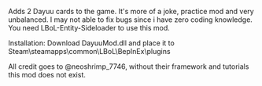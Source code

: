 Adds 2 Dayuu cards to the game.
It's more of a joke, practice mod and very unbalanced.
I may not able to fix bugs since i have zero coding knowledge.
You need LBoL-Entity-Sideloader to use this mod.

Installation: Download DayuuMod.dll and place it to Steam\steamapps\common\LBoL\BepInEx\plugins

All credit goes to @neoshrimp_7746, without their framework and tutorials this mod does not exist.
